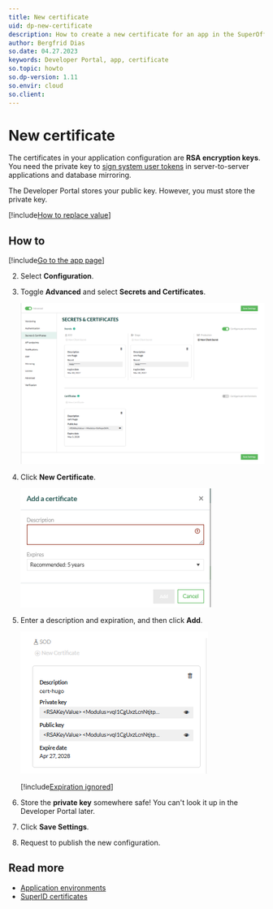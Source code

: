 ```yaml
---
title: New certificate
uid: dp-new-certificate
description: How to create a new certificate for an app in the SuperOffice Developer Portal.
author: Bergfrid Dias
so.date: 04.27.2023
keywords: Developer Portal, app, certificate
so.topic: howto
so.dp-version: 1.11
so.envir: cloud
so.client:
---
```


# New certificate

The certificates in your application configuration are **RSA encryption keys**. You need the private key to [sign system user tokens][2] in server-to-server applications and database mirroring.

The Developer Portal stores your public key. However, you must store the private key.

[!include[How to replace value](includes/note-clear-to-replace.md)]

## How to

<!-- markdownlint-disable MD029 -->
[!include[Go to the app page](../../includes/go-to-app-page.md)]
<!-- List starts in the include. Next line MUST be 2. -->
2. Select **Configuration**.

3. Toggle **Advanced** and select **Secrets and Certificates**.

    ![Secrets and Certificates -screenshot][img1]

4. Click **New Certificate**.

    ![New Certificate dialog -screenshot][img2]

5. Enter a description and expiration, and then click **Add**.

    ![Certificates -screenshot][img3]

    [!include[Expiration ignored](includes/note-expiration.md)]

6. Store the **private key** somewhere safe! You can't look it up in the Developer Portal later.

7. Click **Save Settings**.

8. Request to publish the new configuration.
<!-- markdownlint-restore -->

## Read more

* [Application environments][3]
* [SuperID certificates][1]

<!-- Referenced links -->
[3]: ../../getting-started/app-envir.md
[1]: ../../api/authentication/online/certificates/index.md
[2]: ../../api//authentication/online/auth-application/sign-system-user-token.md

<!-- Referenced images -->
[img1]: media/secrets-and-certificates.png
[img2]: media/add-certificate.png
[img3]: media/certificate.png
